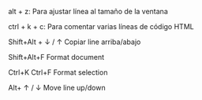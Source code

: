 alt + z: Para ajustar línea al tamaño de la ventana

ctrl + k + c: Para comentar varias líneas de código HTML

Shift+Alt + ↓ / ↑ Copiar line arriba/abajo 

Shift+Alt+F Format document 

Ctrl+K Ctrl+F Format selection

Alt+ ↑ / ↓ Move line up/down
